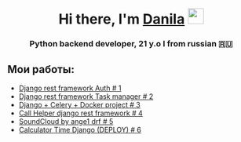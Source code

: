 <h1 align="center">Hi there, I'm <a href="https://t.me/deppkidd" target="_blank">Danila</a> 
<img src="https://github.com/blackcater/blackcater/raw/main/images/Hi.gif" height="32"/></h1>
<h3 align="center">Python backend developer, 21 y.o I from russian 🇷🇺</h3>

Мои работы:
-
- <a href='https://github.com/angelstxrm/dividents' target='_blank'>Django rest framework Auth # 1</a>
- <a href='https://github.com/angelstxrm/drf-todo-list' target='_blank'>Django rest framework Task manager # 2</a>
- <a href='https://github.com/angelstxrm/celery_django_docker' target='_blank'>Django + Celery + Docker project # 3</a>
- <a href='https://github.com/angelstxrm/callhelper' target='_blank'>Call Helper django rest framework # 4</a>
- <a href='https://github.com/angelstxrm/spotify' target='_blank'>SoundCloud by ange1 drf # 5</a>
- <a href='https://timecalculator.ru' target='_blank'>Calculator Time Django (DEPLOY) # 6</a>


